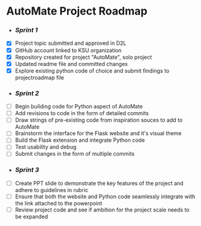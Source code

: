 # AutoMate Project Roadmap
- ### *Sprint 1* 
- [x] Project topic submitted and approved in D2L
- [x] GitHub account linked to KSU organization
- [x] Repository created for project "AutoMate", solo project
- [x] Updated readme file and committed changes
- [x] Explore existing python code of choice and submit findings to projectroadmap file
- ### *Sprint 2*
- [ ] Begin building code for Python aspect of AutoMate
- [ ] Add revisions to code in the form of detailed commits
- [ ] Draw strings of pre-existing code from inspiration souces to add to AutoMate
- [ ] Brainstorm the interface for the Flask website and it's visual theme
- [ ] Build the Flask extension and integrate Python code
- [ ] Test usability and debug
- [ ] Submit changes in the form of multiple commits
- ### *Sprint 3*
- [ ] Create PPT slide to demonstrate the key features of the project and adhere to guidelines in rubric
- [ ] Ensure that both the website and Python code seamlessly integrate with the link attached to the powerpoint
- [ ] Review project code and see if ambition for the project scale needs to be expanded
